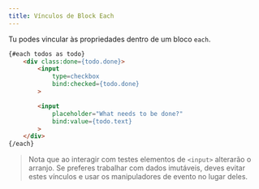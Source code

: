 ```yaml
---
title: Vínculos de Block Each
---
```


Tu podes vincular às propriedades dentro de um bloco `each`.

```html
{#each todos as todo}
	<div class:done={todo.done}>
		<input
			type=checkbox
			bind:checked={todo.done}
		>

		<input
			placeholder="What needs to be done?"
			bind:value={todo.text}
		>
	</div>
{/each}
```

> Nota que ao interagir com testes elementos de `<input>` alterarão o arranjo. Se preferes trabalhar com dados imutáveis, deves evitar estes vínculos e usar os manipuladores de evento no lugar deles.

